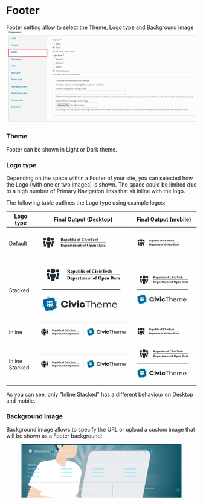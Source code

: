 # Footer

Footer setting allow to select the Theme, Logo type and Background image\
![](<../.gitbook/assets/de554d48-2a81-44ed-922a-3f6f898cbdc8 (1).png>)

### Theme

Footer can be shown in Light or Dark theme.

### Logo type <a href="#header-logotype" id="header-logotype"></a>

Depending on the space within a Footer of your site, you can selected how the Logo (with one or two images) is shown. The space could be limited due to a high number of Primary Navigation links that sit inline with the logo.

The following table outlines the Logo type using example logos:

| **Logo type**  | **Final Output (Desktop)**             | **Final Output (mobile)**              |
| -------------- | -------------------------------------- | -------------------------------------- |
| Default        | ![](../.gitbook/assets/2642903128.png) | ![](../.gitbook/assets/2642903128.png) |
| Stacked        | ![](../.gitbook/assets/2643329071.png) | ![](../.gitbook/assets/2643329071.png) |
| Inline         | ![](../.gitbook/assets/2642640970.png) | ![](../.gitbook/assets/2642903128.png) |
| Inline Stacked | ![](../.gitbook/assets/2643329079.png) | ![](../.gitbook/assets/2643329071.png) |

As you can see, only "Inline Stacked" has a different behaviour on Desktop and mobile.

### Background image <a href="#footer-footerbackgroundimage" id="footer-footerbackgroundimage"></a>

Background image allows to specify the URL or upload a custom image that will be shown as a Footer background:

<figure><img src="../.gitbook/assets/146fdf21-d0a4-4b4b-9a35-a7b0937933d3.png" alt=""><figcaption></figcaption></figure>

